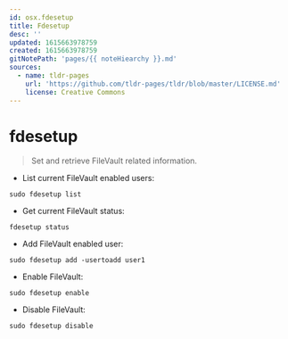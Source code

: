 ```yaml
---
id: osx.fdesetup
title: Fdesetup
desc: ''
updated: 1615663978759
created: 1615663978759
gitNotePath: 'pages/{{ noteHiearchy }}.md'
sources:
  - name: tldr-pages
    url: 'https://github.com/tldr-pages/tldr/blob/master/LICENSE.md'
    license: Creative Commons
---
```

# fdesetup

> Set and retrieve FileVault related information.

- List current FileVault enabled users:

`sudo fdesetup list`

- Get current FileVault status:

`fdesetup status`

- Add FileVault enabled user:

`sudo fdesetup add -usertoadd user1`

- Enable FileVault:

`sudo fdesetup enable`

- Disable FileVault:

`sudo fdesetup disable`

